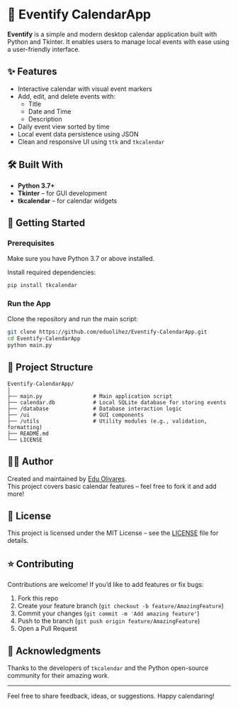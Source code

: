 # 📅 Eventify CalendarApp

**Eventify** is a simple and modern desktop calendar application built with Python and Tkinter. It enables users to manage local events with ease using a user-friendly interface.

## ✨ Features

- Interactive calendar with visual event markers
- Add, edit, and delete events with:
  - Title
  - Date and Time
  - Description
- Daily event view sorted by time
- Local event data persistence using JSON
- Clean and responsive UI using `ttk` and `tkcalendar`

## 🛠️ Built With

- **Python 3.7+**
- **Tkinter** – for GUI development
- **tkcalendar** – for calendar widgets

## 🚀 Getting Started

### Prerequisites

Make sure you have Python 3.7 or above installed.

Install required dependencies:

```bash
pip install tkcalendar
```

### Run the App

Clone the repository and run the main script:

```bash
git clone https://github.com/eduolihez/Eventify-CalendarApp.git
cd Eventify-CalendarApp
python main.py
```

## 📁 Project Structure

```
Eventify-CalendarApp/
│
├── main.py                # Main application script
├── calendar.db            # Local SQLite database for storing events
├── /database              # Database interaction logic
├── /ui                    # GUI components
├── /utils                 # Utility modules (e.g., validation, formatting)
├── README.md
└── LICENSE
```

## 👨‍💻 Author

Created and maintained by [Edu Olivares](https://github.com/eduolihez).  
This project covers basic calendar features – feel free to fork it and add more!

## 📝 License

This project is licensed under the MIT License – see the [LICENSE](LICENSE) file for details.

## ⭐ Contributing

Contributions are welcome! If you’d like to add features or fix bugs:

1. Fork this repo
2. Create your feature branch (`git checkout -b feature/AmazingFeature`)
3. Commit your changes (`git commit -m 'Add amazing feature'`)
4. Push to the branch (`git push origin feature/AmazingFeature`)
5. Open a Pull Request

## 📌 Acknowledgments

Thanks to the developers of `tkcalendar` and the Python open-source community for their amazing work.

---

Feel free to share feedback, ideas, or suggestions. Happy calendaring!
